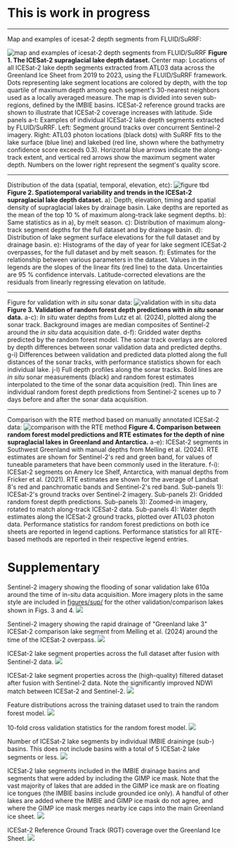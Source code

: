 # This is work in progress

---

Map and examples of icesat-2 depth segments from FLUID/SuRRF:

![map and examples of icesat-2 depth segments from FLUID/SuRRF](figures/fig01_map-icesat2-segments.jpg)
**Figure 1. The ICESat-2 supraglacial lake depth dataset.** Center map: Locations of all ICESat-2 lake depth segments extracted from ATL03 data across the Greenland Ice Sheet from 2019 to 2023, using the FLUID/SuRRF framework. Dots representing lake segment locations are colored by depth, with the top quartile of maximum depth among each segment's 30-nearest neighbors used as a locally averaged measure. The map is divided into seven sub-regions, defined by the IMBIE basins. ICESat-2 reference ground tracks are shown to illustrate that ICESat-2 coverage increases with latitude. Side panels a-t: Examples of individual ICESat-2 lake depth segments extracted by FLUID/SuRRF. Left: Segment ground tracks over concurrent Sentinel-2 imagery. Right: ATL03 photon locations (black dots) with SuRRF fits to the lake surface (blue line) and lakebed (red line, shown where the bathymetry confidence score exceeds 0.3). Horizontal blue arrows indicate the along-track extent, and vertical red arrows show the maximum segment water depth. Numbers on the lower right represent the segment's quality score.

---

Distribution of the data (spatial, temporal, elevation, etc):
![figure tbd](figures/fig02_icesat2-data-stats.jpg)
**Figure 2. Spatiotemporal variability and trends in the ICESat-2 supraglacial lake depth dataset.** a): Depth, elevation, timing and spatial density of supraglacial lakes by drainage basin. Lake depths are reported as the mean of the top 10 % of maximum along-track lake segment depths. b): Same statistics as in a), by melt season. c): Distribution of maximum along-track segment depths for the full dataset and by drainage basin. d): Distribution of lake segment surface elevations for the full dataset and by drainage basin. e): Histograms of the day of year for lake segment ICESat-2 overpasses, for the full dataset and by melt season. f): Estimates for the relationship between various parameters in the dataset. Values in the legends are the slopes of the linear fits (red line) to the data. Uncertainties are 95 % confidence intervals. Latitude-corrected elevations are the residuals from linearly regressing elevation on latitude. 

---

Figure for validation with *in situ* sonar data:
![validation with in situ data](figures/fig03_validation-sonar.jpg)
**Figure 3. Validation of random forest depth predictions with *in situ* sonar data.** a-c): *In situ* water depths from Lutz et al. (2024), plotted along the sonar track. Background images are median composites of Sentinel-2 around the *in situ* data acquisition date. d-f): Gridded water depths predicted by the random forest model. The sonar track overlays are colored by depth differences between sonar validation data and predicted depths. g-i) Differences between validation and predicted data plotted along the full distances of the sonar tracks, with performance statistics shown for each individual lake. j-l) Full depth profiles along the sonar tracks. Bold lines are *in situ* sonar measurements (black) and random forest estimates interpolated to the time of the sonar data acquisition (red). Thin lines are individual random forest depth predictions from Sentinel-2 scenes up to 7 days before and after the sonar data acquisition.

---

Comparison with the RTE method based on manually annotated ICESat-2 data:
![comparison with the RTE method](figures/fig04_comparison-RTE-IS2.jpg)
**Figure 4. Comparison between random forest model predictions and RTE estimates for the depth of nine supraglacial lakes in Greenland and Antarctica.** a-e): ICESat-2 segments in Southwest Greenland with manual depths from Melling et al. (2024). RTE estimates are shown for Sentinel-2's red and green band, for values of tuneable parameters that have been commonly used in the literature. f-i): ICESat-2 segments on Amery Ice Shelf, Antarctica, with manual depths from Fricker et al. (2021). RTE estimates are shown for the average of Landsat 8's red and panchromatic bands and Sentinel-2's red band. Sub-panels 1): ICESat-2's ground tracks over Sentinel-2 imagery. Sub-panels 2): Gridded random forest depth predictions. Sub-panels 3): Zoomed-in imagery, rotated to match along-track ICESat-2 data. Sub-panels 4): Water depth estimates along the ICESat-2 ground tracks, plotted over ATL03 photon data. Performance statistics for random forest predictions on both ice sheets are reported in legend captions. Performance statistics for all RTE-based methods are reported in their respective legend entries.


# Supplementary

Sentinel-2 imagery showing the flooding of sonar validation lake 610a around the time of in-situ data acquisition. More imagery plots in the same style are included in [figures/sup/](figures/sup/) for the other validation/comparison lakes shown in Figs. 3 and 4. 
![](figures/sup/sonar_imagery_validation_Sonar_2022-07-04_lake610a.jpg)

Sentinel-2 imagery showing the rapid drainage of "Greenland lake 3" ICESat-2 comparison lake segment from Melling et al. (2024) around the time of the ICESat-2 overpass.
![](figures/sup/is2comp_lake_greenland_melling_3_tci_imgs.jpg)

ICESat-2 lake segment properties across the full dataset after fusion with Sentinel-2 data. 
![](figures/sup/lake_segment_properties.jpg)

ICESat-2 lake segment properties across the (high-quality) filtered dataset after fusion with Sentinel-2 data. Note the significantly improved NDWI match between ICESat-2 and Sentinel-2. 
![](figures/sup/lake_segment_properties_paperselect.jpg)

Feature distributions across the training dataset used to train the random forest model.
![](figures/sup/feature_distributions_paperselect.jpg)

10-fold cross validation statistics for the random forest model.
![](figures/sup/cross_validation_statistics_RF.jpg)

Number of ICESat-2 lake segments by individual IMBIE draininge (sub-) basins. This does not include basins with a total of 5 ICESat-2 lake segments or less. 
![](figures/sup/sub_basin_distribution.jpg)

ICESat-2 lake segments included in the IMBIE drainage basins and segments that were added by including the GIMP ice mask. Note that the vast majority of lakes that are added in the GIMP ice mask are on floating ice tongues (the IMBIE basins include grounded ice only). A handful of other lakes are added where the IMBIE and GIMP ice mask do not agree, and where the GIMP ice mask merges nearby ice caps into the main Greenland ice sheet.
![](figures/others/lakes_imbie_basins_vs_gimp_icemask.jpg)

ICESat-2 Reference Ground Track (RGT) coverage over the Greenland Ice Sheet. 
![](figures/others/greenland_icesat2_rgt_coverage.jpg)


